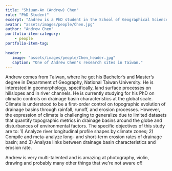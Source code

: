 ```yaml
---
title: "Shiuan-An (Andrew) Chen"
role: "PhD Student"
excerpt: "Andrew is a PhD student in the School of Geographical Sciences at Bristol University."
avatar: "assets/images/people/Chen.jpg"
author: "Andrew Chen"
portfolio-item-category:
    - people
portfolio-item-tag:
    
header:
   image: "assets/images/people/Chen_header.jpg"
   caption: "One of Andrew Chen's research sites in Taiwan."
---
```


Andrew comes from Taiwan, where he got his Bachelor’s and Master’s degree in Department of Geography, National Taiwan University. He is interested in geomorphology, specifically, land surface processes on hillslopes and in river channels. He is currently studying for his PhD on climatic controls on drainage basin characteristics at the global scale. Climate is understood to be a first-order control on topographic evolution of drainage basins through rainfall, runoff, and erosion processes. However, the expression of climate is challenging to generalize due to limited datasets that quantify topographic metrics in drainage basins around the globe and disturbances of environmental factors. The specific objectives of this study are to: 1) Analyze river longitudinal profile shapes by climate zones; 2) Compile and meta-analyze long- and short-term erosion rates of drainage basin; and 3) Analyze links between drainage basin characteristics and erosion rate.

Andrew is very multi-talented and is amazing at photography, violin, drawing and probably many other things that we're not aware of!

